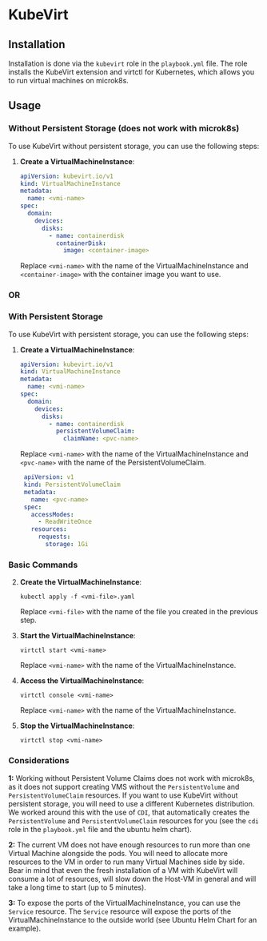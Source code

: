 # KubeVirt

## Installation

Installation is done via the `kubevirt` role in the `playbook.yml` file. The role installs the KubeVirt extension and virtctl for Kubernetes, which allows you to run virtual machines on microk8s.

## Usage

### Without Persistent Storage (does not work with microk8s)

To use KubeVirt without persistent storage, you can use the following steps:

1. **Create a VirtualMachineInstance**:
   ```yaml
   apiVersion: kubevirt.io/v1
   kind: VirtualMachineInstance
   metadata:
     name: <vmi-name>
   spec:
     domain:
       devices:
         disks:
           - name: containerdisk
             containerDisk:
               image: <container-image>
   ```

   Replace `<vmi-name>` with the name of the VirtualMachineInstance and `<container-image>` with the container image you want to use.

### OR

### With Persistent Storage

To use KubeVirt with persistent storage, you can use the following steps:

1. **Create a VirtualMachineInstance**:
   ```yaml
   apiVersion: kubevirt.io/v1
   kind: VirtualMachineInstance
   metadata:
     name: <vmi-name>
   spec:
     domain:
       devices:
         disks:
           - name: containerdisk
             persistentVolumeClaim:
               claimName: <pvc-name>
   ```

   Replace `<vmi-name>` with the name of the VirtualMachineInstance and `<pvc-name>` with the name of the PersistentVolumeClaim.

   ```yaml
    apiVersion: v1
    kind: PersistentVolumeClaim
    metadata:
      name: <pvc-name>
    spec:
      accessModes:
        - ReadWriteOnce
      resources:
        requests:
          storage: 1Gi
    ```

### Basic Commands

2. **Create the VirtualMachineInstance**:
    ```shell
    kubectl apply -f <vmi-file>.yaml
    ```

    Replace `<vmi-file>` with the name of the file you created in the previous step.

3. **Start the VirtualMachineInstance**:
    ```shell
    virtctl start <vmi-name>
    ```

    Replace `<vmi-name>` with the name of the VirtualMachineInstance.

4. **Access the VirtualMachineInstance**:
    ```shell
    virtctl console <vmi-name>
    ```

    Replace `<vmi-name>` with the name of the VirtualMachineInstance.

5. **Stop the VirtualMachineInstance**:
    ```shell
    virtctl stop <vmi-name>
    ```

### Considerations

**1:** Working without Persistent Volume Claims does not work with microk8s, as it does not support creating VMS without the `PersistentVolume` and `PersistentVolumeClaim` resources. If you want to use KubeVirt without persistent storage, you will need to use a different Kubernetes distribution. We worked around this with the use of `CDI`, that automatically creates the `PersistentVolume` and `PersistentVolumeClaim` resources for you (see the `cdi` role in the `playbook.yml` file and the ubuntu helm chart).

**2:** The current VM does not have enough resources to run more than one Virtual Machine alongside the pods. You will need to allocate more resources to the VM in order to run many Virtual Machines side by side. Bear in mind that even the fresh installation of a VM with KubeVirt will consume a lot of resources, will slow down the Host-VM in general and will take a long time to start (up to 5 minutes).

**3:** To expose the ports of the VirtualMachineInstance, you can use the `Service` resource. The `Service` resource will expose the ports of the VirtualMachineInstance to the outside world (see Ubuntu Helm Chart for an example).













